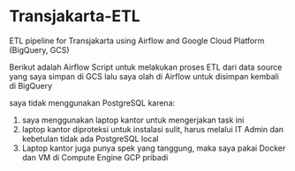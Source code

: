 # Transjakarta-ETL
ETL pipeline for Transjakarta using Airflow and Google Cloud Platform (BigQuery, GCS)

Berikut adalah Airflow Script untuk melakukan proses ETL 
dari data source yang saya simpan di GCS lalu saya olah di Airflow untuk disimpan kembali di BigQuery

saya tidak menggunakan PostgreSQL karena:
1. saya menggunakan laptop kantor untuk mengerjakan task ini
2. laptop kantor diproteksi untuk instalasi sulit, harus melalui IT Admin dan kebetulan tidak ada PostgreSQL local
3. Laptop kantor juga punya spek yang tanggung, maka saya pakai Docker dan VM di Compute Engine GCP pribadi
